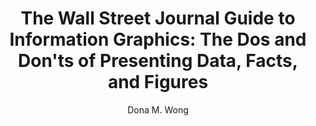 ---
title: "The Wall Street Journal Guide to Information Graphics: The Dos and Don'ts of Presenting Data, Facts, and Figures"
subtitle: ""
description: ""
layout: book
author: Dona M. Wong
started: 2017-05-30
read: 
status: to-read
rating: 5
color: 
cover: 
pages: 162
progress: 0
link: 
---